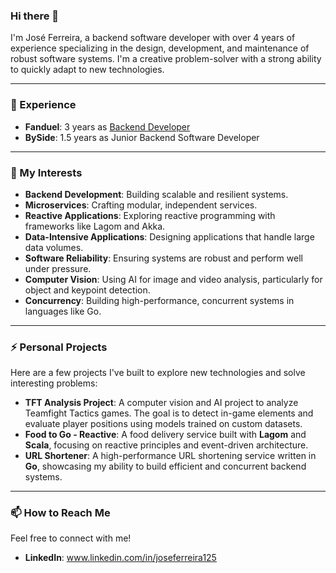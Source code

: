 ### Hi there 👋

I'm José Ferreira, a backend software developer with over 4 years of experience specializing in the design, development, and maintenance of robust software systems. I'm a creative problem-solver with a strong ability to quickly adapt to new technologies.

---

### 💼 Experience
- **Fanduel**: 3 years as [Backend Developer](https://github.com/ferreiraj2-fd)
- **BySide**: 1.5 years as Junior Backend Software Developer

---

### 🌱 My Interests
- **Backend Development**: Building scalable and resilient systems.
- **Microservices**: Crafting modular, independent services.
- **Reactive Applications**: Exploring reactive programming with frameworks like Lagom and Akka.
- **Data-Intensive Applications**: Designing applications that handle large data volumes.
- **Software Reliability**: Ensuring systems are robust and perform well under pressure.
- **Computer Vision**: Using AI for image and video analysis, particularly for object and keypoint detection.
- **Concurrency**: Building high-performance, concurrent systems in languages like Go.

---

### ⚡ Personal Projects
Here are a few projects I've built to explore new technologies and solve interesting problems:

* **TFT Analysis Project**: A computer vision and AI project to analyze Teamfight Tactics games. The goal is to detect in-game elements and evaluate player positions using models trained on custom datasets.
* **Food to Go - Reactive**: A food delivery service built with **Lagom** and **Scala**, focusing on reactive principles and event-driven architecture.
* **URL Shortener**: A high-performance URL shortening service written in **Go**, showcasing my ability to build efficient and concurrent backend systems.

---

### 📫 How to Reach Me
Feel free to connect with me!

* **LinkedIn**: www.linkedin.com/in/joseferreira125
